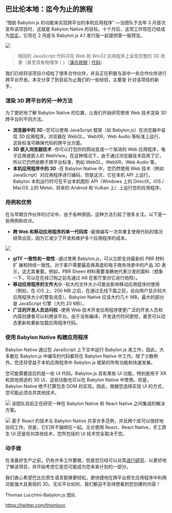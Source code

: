 ## 巴比伦本地：迄今为止的旅程

“借助 Babylon.js 的功能来实现跨平台的本机应用程序” —当团队于去年 3 月首次宣布该项目时，这就是 Babylon Native 的目标。十个月后，这项工作现在已经成为[现实](https://github.com/BabylonJS/BabylonNative)，它将在 2 月底与 Babylon.js 4.1 发行版一起提供第一版预览。

![](https://appppppen.github.io/baby/articles/official/BabylonNative/image/1_Xuv0I-AuA-2xbu3wQn7YFw.png)

> 相同的 JavaScript 代码可在 Web 和 Win32 应用程序上呈现完整的 3D 场景（甚至具有物理学！）（[演示视频](https://www.youtube.com/watch?v=JL081J38ens) | [代码](https://playground.babylonjs.com/#17PW63)）

我们已经将该项目介绍给了很多合作伙伴，并且正在积极与其中一些合作伙伴进行跨平台开发。本文分享了到目前为止我们的一些经验，主要是 针对该项目的新手。

### 渲染 3D 跨平台的另一种方法

为了更好地了解 Babylon Native 的位置，让我们开始研究使用 Web 技术渲染 3D 跨平台的不同方法。

- **浏览器中的 3D** -您可以使用 JavaScript 框架（如 Babylon.js）在浏览器中呈现 3D 应用程序。浏览器在 WebGL，WebXR，Web Audio 等标准上运行，这些标准可确保代码的跨平台方面。
- **3D 嵌入浏览器技术** -你可以打包你的网站变成一个渐进的 Web 应用程序，电子应用或嵌入的 WebView。在这种情况下，由于通过浏览器技术启用了它，所以它仍然依赖于跨平台标准，例如 WebGL，WebXR，Web Audio 等。
- **本机应用程序中的 3D** -在 Babylon Native 中，您仍然使用 Web 技术（例如 JavaScript）对应用程序进行编码，但是这次，它在本机 API 上运行。Babylon 本机运行时可在平台本机图形 API（Windows 上的 DirectX，iOS / MacOS 上的 Metal，将来的 Android 和 Vulkan 上）上运行您的应用程序。

### 用例和优势

在与早期合作伙伴的讨论中，由于各种原因，这种方法引起了很多关注。以下是一些用例和优点。

- **跨 Web 和移动应用程序的单一代码库** -能够编写一次并重复使用代码的情况经常出现，因为它减少了开发和维护多个应用程序的成本。

![](https://appppppen.github.io/baby/articles/official/BabylonNative/image/1_vlJLGM2Vhgy5NONYbN12Fg.png)

- **glTF 一致性和一致性** -通过使用 Babylon.js，可以立即支持最新的 PBR 材料扩 ​​ 展和持续一致性。对于客户需要最高保真度的电子商务场景中的产品 3D 表示，这尤其重要。例如，PBR Sheen 材料需要准确地代表沙发的面料（想象一下，可以在在线订购之前先通过 AR 在客厅里对它进行拍照）。
- **移动应用程序的文件大小** -较大的文件大小可能会影响移动应用程序的使用（例如，在 iOS 上，200 MB 之后，在通过无线下载之前，会向用户显示较大应用程序大小的警告消息）。Babylon Native 应该大约几十 MB，最大的部分是 JavaScript 引擎（大约 20 MB）。
- **广泛的开发人员访问权** -使用 Web 技术开发应用程序使更广泛的开发人员和内容创建者可以利用该平台。由于没有编译，开发迭代时间更短，甚至可以动态更新和重新加载应用程序代码。

### 使用 Babylon Native 构建应用程序

Babylon Native 通过在 JavaScript 上下文中运行 Babylon.js 来工作，因此，大多数在 Babylon.js 中编写的代码都将在 Babylon Native 中工作。除了少数例外，您还将受益于本机应用程序中 Babylon.js 框架的所有功能和快速发展。

您可能需要适应的是一些 UI 代码。Babylon.js 具有某些 UI 功能，特别是用于 XR 和其他用途的 3D UI，这些功能也可以在 Babylon Native 中使用。但是，Babylon Native 绝不打算包含 DOM 的实现，因此，根据您选择实现 UI 的方式，您可能必须合并其他技术。

![](https://appppppen.github.io/baby/articles/official/BabylonNative/image/1_kKVuJd1R0aBpVDfaYlpiKw.png)
该团队目前正在研究一种在 Babylon Native 和 React Native 之间集成的解决方案。

![](https://appppppen.github.io/baby/articles/official/BabylonNative/image/1_CRV87kxcIF7A04xk1xVm5g.png)
基于 React 的技术与 Babylon Native 共享许多范例，并且两个库可以很好地协同工作。但是，它们并不捆绑在一起。无论使用 React，React Native，手工原生 UI 还是任何其他技术，您所包括的 UI 技术完全取决于您。

### 动手做

在准备好生产之前，仍有许多工作要做，但是您已经可以对其[进行研究](https://github.com/BabylonJS/BabylonNative)，以更好地了解该项目，并开始考虑它是否可能成为您未来计划的一部分。

我们衷心希望巴比伦原生语言能够更轻松，更快捷地在跨平台原生应用程序中利用功能强大且美观的 3D。无论平台如何，我们都迫不及待想看到您创建的内容！

Thomas Lucchini-Babylon.js 团队

https://twitter.com/thomlucc
